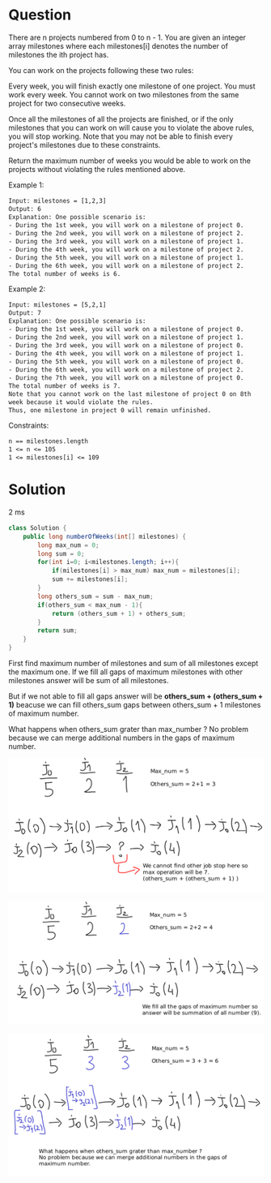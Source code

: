 # Question

There are n projects numbered from 0 to n - 1. You are given an integer array milestones where each milestones[i] denotes the number of milestones the ith project has.

You can work on the projects following these two rules:

Every week, you will finish exactly one milestone of one project. You must work every week.
You cannot work on two milestones from the same project for two consecutive weeks.

Once all the milestones of all the projects are finished, or if the only milestones that you can work on will cause you to violate the above rules, you will stop working. Note that you may not be able to finish every project's milestones due to these constraints.

Return the maximum number of weeks you would be able to work on the projects without violating the rules mentioned above.

 

Example 1:

    Input: milestones = [1,2,3]
    Output: 6
    Explanation: One possible scenario is:
    ​​​​- During the 1st week, you will work on a milestone of project 0.
    - During the 2nd week, you will work on a milestone of project 2.
    - During the 3rd week, you will work on a milestone of project 1.
    - During the 4th week, you will work on a milestone of project 2.
    - During the 5th week, you will work on a milestone of project 1.
    - During the 6th week, you will work on a milestone of project 2.
    The total number of weeks is 6.

Example 2:

    Input: milestones = [5,2,1]
    Output: 7
    Explanation: One possible scenario is:
    - During the 1st week, you will work on a milestone of project 0.
    - During the 2nd week, you will work on a milestone of project 1.
    - During the 3rd week, you will work on a milestone of project 0.
    - During the 4th week, you will work on a milestone of project 1.
    - During the 5th week, you will work on a milestone of project 0.
    - During the 6th week, you will work on a milestone of project 2.
    - During the 7th week, you will work on a milestone of project 0.
    The total number of weeks is 7.
    Note that you cannot work on the last milestone of project 0 on 8th week because it would violate the rules.
    Thus, one milestone in project 0 will remain unfinished.

 

Constraints:

    n == milestones.length
    1 <= n <= 105
    1 <= milestones[i] <= 109

# Solution

2 ms 

```java
class Solution {
    public long numberOfWeeks(int[] milestones) {
        long max_num = 0;
        long sum = 0;
        for(int i=0; i<milestones.length; i++){
            if(milestones[i] > max_num) max_num = milestones[i];
            sum += milestones[i];
        }
        long others_sum = sum - max_num;
        if(others_sum < max_num - 1){
            return (others_sum + 1) + others_sum;
        }
        return sum;
    }
}
```

First find maximum number of milestones and sum of all milestones except the maximum one. If we fill all gaps of maximum milestones with other milestones answer will be sum of all milestones.

But if we not able to fill all gaps answer will be <b>others_sum + (others_sum + 1)</b> beacuse we can fill others_sum gaps between others_sum + 1 milestones of maximum number.

What happens when others_sum grater than max_number ?
No problem because we can merge additional numbers in the gaps of maximum number.

![img1](./img1.png)

![img2](./img2.png)

![img3](./img3.png)